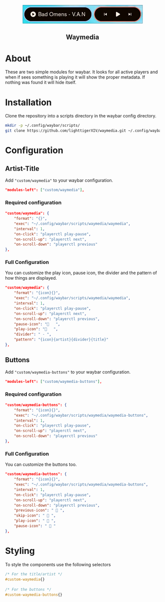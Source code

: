 <div align="center">
<img src="waymedia.webp">

## Waymedia
</div>

# About
These are two simple modules for waybar. It looks for all active players and when if sees something is playing it will show the proper metadata.
If nothing was found it will hide itself.

# Installation
Clone the repository into a scripts directory in the waybar config directory.

```sh
mkdir -p ~/.config/waybar/scripts/
git clone https://github.com/lighttigerXIV/waymedia.git ~/.config/waybar/scripts/
```

# Configuration
## Artist-Title
Add `"custom/waymedia"` to your waybar configuration.

```json
"modules-left": ["custom/waymedia"],
```

### Required configuration
```json
"custom/waymedia": {
    "format": "{}",
    "exec": "~/.config/waybar/scripts/waymedia/waymedia",
    "interval": 1,
    "on-click": "playerctl play-pause",
    "on-scroll-up": "playerctl next",
    "on-scroll-down": "playerctl previous"
},
```

### Full Configuration
You can customize the play icon, pause icon, the divider and the pattern of how things are displayed.

```json
"custom/waymedia": {
    "format": "{icon}{}",
    "exec": "~/.config/waybar/scripts/waymedia/waymedia",
    "interval": 1,
    "on-click": "playerctl play-pause",
    "on-scroll-up": "playerctl next",
    "on-scroll-down": "playerctl previous",
    "pause-icon": "   ",
    "play-icon": "   ",
    "divider": " - ",
    "pattern": "{icon}{artist}{divider}{title}"
},
```

## Buttons
Add `"custom/waymedia-buttons"` to your waybar configuration.

```json
"modules-left": ["custom/waymedia-buttons"],
```

### Required configuration
```json
"custom/waymedia-buttons": {
    "format": "{icon}{}",
    "exec": "~/.config/waybar/scripts/waymedia/waymedia-buttons",
    "interval": 1,
    "on-click": "playerctl play-pause",
    "on-scroll-up": "playerctl next",
    "on-scroll-down": "playerctl previous"
},
```

### Full Configuration
You can customize the buttons too.

```json
"custom/waymedia-buttons": {
    "format": "{icon}{}",
    "exec": "~/.config/waybar/scripts/waymedia/waymedia-buttons",
    "interval": 1,
    "on-click": "playerctl play-pause",
    "on-scroll-up": "playerctl next",
    "on-scroll-down": "playerctl previous",
    "previous-icon": " 󰒮 ",
    "skip-icon": " 󰒭 ",
    "play-icon": "  ",
    "pause-icon": "  "
},
```

# Styling
To style the components use the following selectors
```css
/* For the title/artist */
#custom-waymedia{}

/* For the buttons */
#custom-waymedia-buttons{}
```